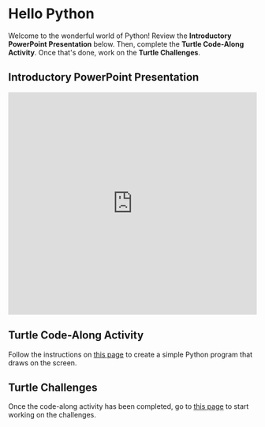 # Hello Python
Welcome to the wonderful world of Python! Review the **Introductory PowerPoint Presentation** below. Then, complete the **Turtle Code-Along Activity**. Once that's done, work on the **Turtle Challenges**.

## Introductory PowerPoint Presentation
<iframe src='https://view.officeapps.live.com/op/embed.aspx?src=https://hylandtechclub.com/python/HelloPython/HelloPython.pptx' width='100%' height='450px' frameborder='0'></iframe>

## Turtle Code-Along Activity
Follow the instructions on [this page](TurtleCodeAlong.md) to create a simple Python program that draws on the screen.

## Turtle Challenges
Once the code-along activity has been completed, go to [this page](TurtleChallenges.md) to start working on the challenges.
